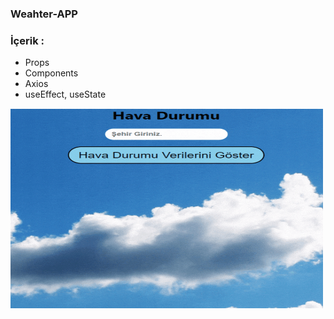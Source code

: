 ### Weahter-APP

### İçerik : 
- Props
- Components
- Axios
- useEffect, useState




<p><img  src="https://github.com/bugrassenn/weather-app/blob/main/Weather-app.gif"  width ="500" height="320" /></p>
